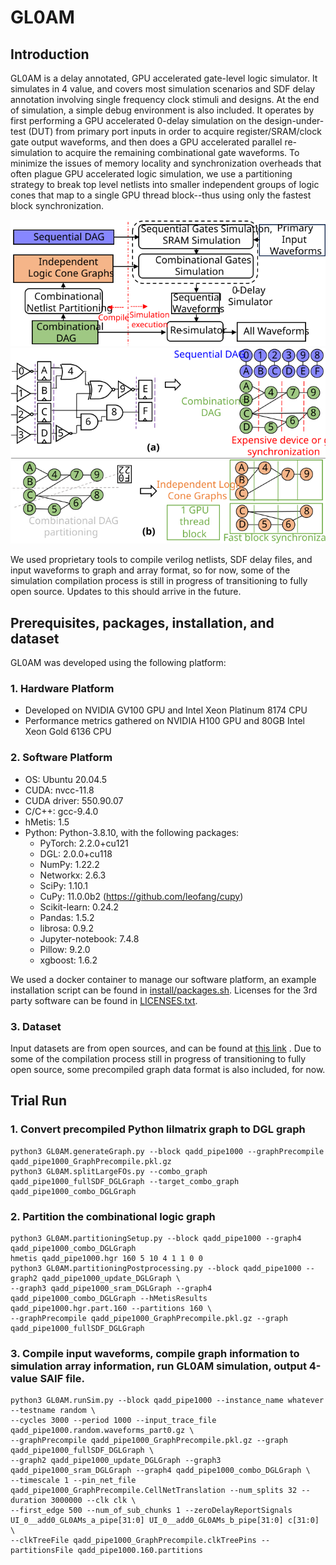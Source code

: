 # GL0AM

## Introduction


GL0AM is a delay annotated, GPU accelerated gate-level logic simulator. It simulates in 4 value, and covers most simulation scenarios and SDF delay annotation involving single frequency clock stimuli and designs. At the end of simulation, a simple debug environment is also included. It operates by first performing a GPU accelerated 0-delay simulation on the design-under-test (DUT) from primary port inputs in order to acquire register/SRAM/clock gate output waveforms, and then does a GPU accelerated parallel re-simulation to acquire the remaining combinational gate waveforms. To minimize the issues of memory locality and synchronization overheads that often plague GPU accelerated logic simulation, we use a partitioning strategy to break top level netlists into smaller independent groups of logic cones that map to a single GPU thread block--thus using only the fastest block synchronization.

<p align="center">
  <img src="images/GL0AM_ToolFlow3.svg" width="600"/>
<img src="images/GL0AM_ToolFlow4.svg" width="600"/>
</p>

We used proprietary tools to compile verilog netlists, SDF delay files, and input waveforms to graph and array format, so for now, some of the simulation compilation process is still in progress of transitioning to fully open source. Updates to this should arrive in the future.

## Prerequisites, packages, installation, and dataset

GL0AM was developed using the following platform:

### 1. Hardware Platform
  * Developed on NVIDIA GV100 GPU and Intel Xeon Platinum 8174 CPU
  * Performance metrics gathered on NVIDIA H100 GPU and 80GB Intel Xeon Gold 6136 CPU

### 2. Software Platform
  * OS: Ubuntu 20.04.5
  * CUDA: nvcc-11.8
  * CUDA driver: 550.90.07
  * C/C++: gcc-9.4.0
  * hMetis: 1.5
  * Python: Python-3.8.10, with the following packages:
    * PyTorch: 2.2.0+cu121
    * DGL: 2.0.0+cu118
    * NumPy: 1.22.2
    * Networkx: 2.6.3
    * SciPy: 1.10.1
    * CuPy: 11.0.0b2 (https://github.com/leofang/cupy)
    * Scikit-learn: 0.24.2
    * Pandas: 1.5.2
    * librosa: 0.9.2
    * Jupyter-notebook: 7.4.8
    * Pillow: 9.2.0
    * xgboost: 1.6.2
  
  We used a docker container to manage our software platform, an example installation script can be found in [install/packages.sh](install/packages.sh). Licenses for the 3rd party software can be found in [LICENSES.txt](LICENSES.txt).

   
### 3. Dataset
Input datasets are from open sources, and can be found at [this link](https://drive.google.com/drive/folders/1VIeTu6O_yIVv1qkEpi-qSUaYuhhC4ovK?usp=sharing) . Due to some of the compilation process still in progress of transitioning to fully open source, some precompiled graph data format is also included, for now.

## Trial Run
### 1. Convert precompiled Python lilmatrix graph to DGL graph
```
python3 GL0AM.generateGraph.py --block qadd_pipe1000 --graphPrecompile qadd_pipe1000_GraphPrecompile.pkl.gz
python3 GL0AM.splitLargeFOs.py --combo_graph qadd_pipe1000_fullSDF_DGLGraph --target_combo_graph qadd_pipe1000_combo_DGLGraph
```
### 2. Partition the combinational logic graph
```
python3 GL0AM.partitioningSetup.py --block qadd_pipe1000 --graph4 qadd_pipe1000_combo_DGLGraph
hmetis qadd_pipe1000.hgr 160 5 10 4 1 1 0 0
python3 GL0AM.partitioningPostprocessing.py --block qadd_pipe1000 --graph2 qadd_pipe1000_update_DGLGraph \
--graph3 qadd_pipe1000_sram_DGLGraph --graph4 qadd_pipe1000_combo_DGLGraph --hMetisResults qadd_pipe1000.hgr.part.160 --partitions 160 \
--graphPrecompile qadd_pipe1000_GraphPrecompile.pkl.gz --graph qadd_pipe1000_fullSDF_DGLGraph
```
### 3. Compile input waveforms, compile graph information to simulation array information, run GL0AM simulation, output 4-value SAIF file.
```
python3 GL0AM.runSim.py --block qadd_pipe1000 --instance_name whatever  --testname random \
--cycles 3000 --period 1000 --input_trace_file qadd_pipe1000.random.waveforms_part0.gz \
--graphPrecompile qadd_pipe1000_GraphPrecompile.pkl.gz --graph qadd_pipe1000_fullSDF_DGLGraph \
--graph2 qadd_pipe1000_update_DGLGraph --graph3 qadd_pipe1000_sram_DGLGraph --graph4 qadd_pipe1000_combo_DGLGraph \
--timescale 1 --pin_net_file qadd_pipe1000_GraphPrecompile.CellNetTranslation --num_splits 32 --duration 3000000 --clk clk \
--first_edge 500 --num_of_sub_chunks 1 --zeroDelayReportSignals UI_0__add0_GL0AMs_a_pipe[31:0] UI_0__add0_GL0AMs_b_pipe[31:0] c[31:0] \
--clkTreeFile qadd_pipe1000_GraphPrecompile.clkTreePins --partitionsFile qadd_pipe1000.160.partitions
```
